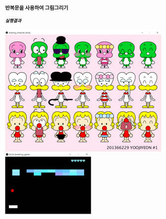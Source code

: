 ### 반복문을 사용하여 그림그리기
##### 실행결과
![result_drawing_charater_dooly](../../imgs/result_drawing_character_dooly.PNG)
<img src = "../../imgs/result_brick_breaking_game.PNG" width="55%" height="55%">
